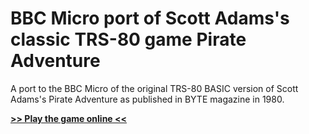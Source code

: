 # BBC Micro port of Scott Adams's classic TRS-80 game Pirate Adventure
A port to the BBC Micro of the original TRS-80 BASIC version of Scott Adams's Pirate Adventure as published in BYTE magazine in 1980.

[**>> Play the game online <<**](http://bbcmicro.co.uk/jsbeeb/play.php?autoboot&disc=https://raw.githubusercontent.com/ahope1/Beeb-Pirate-Adventure/master/PA.ssd)

